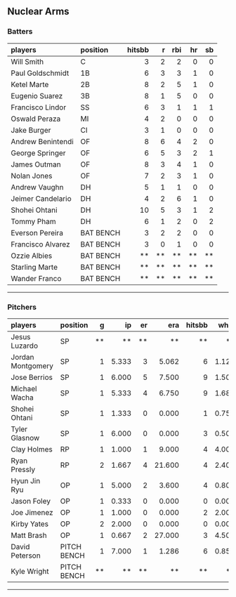 ## Nuclear Arms

### Batters

 
|players           |position  | hitsbb|  r| rbi| hr| sb| 
|:-----------------|:---------|------:|--:|---:|--:|--:| 
|Will Smith        |C         |      3|  2|   2|  0|  0| 
|Paul Goldschmidt  |1B        |      6|  3|   3|  1|  0| 
|Ketel Marte       |2B        |      8|  2|   5|  1|  0| 
|Eugenio Suarez    |3B        |      8|  1|   5|  0|  0| 
|Francisco Lindor  |SS        |      6|  3|   1|  1|  1| 
|Oswald Peraza     |MI        |      4|  2|   0|  0|  0| 
|Jake Burger       |CI        |      3|  1|   0|  0|  0| 
|Andrew Benintendi |OF        |      8|  6|   4|  2|  0| 
|George Springer   |OF        |      6|  5|   3|  2|  1| 
|James Outman      |OF        |      8|  3|   4|  1|  0| 
|Nolan Jones       |OF        |      7|  2|   3|  1|  0| 
|Andrew Vaughn     |DH        |      5|  1|   1|  0|  0| 
|Jeimer Candelario |DH        |      4|  2|   6|  1|  0| 
|Shohei Ohtani     |DH        |     10|  5|   3|  1|  2| 
|Tommy Pham        |DH        |      6|  1|   2|  0|  2| 
|Everson Pereira   |BAT BENCH |      3|  2|   2|  0|  0| 
|Francisco Alvarez |BAT BENCH |      3|  0|   1|  0|  0| 
|Ozzie Albies      |BAT BENCH |     **| **|  **| **| **| 
|Starling Marte    |BAT BENCH |     **| **|  **| **| **| 
|Wander Franco     |BAT BENCH |     **| **|  **| **| **| 


* * *

### Pitchers

 
|players           |position    |  g|    ip| er|    era| hitsbb|  whip| so|  w| sv| 
|:-----------------|:-----------|--:|-----:|--:|------:|------:|-----:|--:|--:|--:| 
|Jesus Luzardo     |SP          | **|    **| **|     **|     **|    **| **| **| **| 
|Jordan Montgomery |SP          |  1| 5.333|  3|  5.062|      6| 1.125|  4|  0|  0| 
|Jose Berrios      |SP          |  1| 6.000|  5|  7.500|      9| 1.500|  4|  0|  0| 
|Michael Wacha     |SP          |  1| 5.333|  4|  6.750|      9| 1.688|  5|  0|  0| 
|Shohei Ohtani     |SP          |  1| 1.333|  0|  0.000|      1| 0.750|  2|  0|  0| 
|Tyler Glasnow     |SP          |  1| 6.000|  0|  0.000|      3| 0.500|  4|  1|  0| 
|Clay Holmes       |RP          |  1| 1.000|  1|  9.000|      4| 4.000|  0|  0|  0| 
|Ryan Pressly      |RP          |  2| 1.667|  4| 21.600|      4| 2.400|  4|  0|  0| 
|Hyun Jin Ryu      |OP          |  1| 5.000|  2|  3.600|      4| 0.800|  5|  1|  0| 
|Jason Foley       |OP          |  1| 0.333|  0|  0.000|      0| 0.000|  1|  0|  0| 
|Joe Jimenez       |OP          |  1| 1.000|  0|  0.000|      2| 2.000|  0|  0|  0| 
|Kirby Yates       |OP          |  2| 2.000|  0|  0.000|      0| 0.000|  3|  0|  0| 
|Matt Brash        |OP          |  1| 0.667|  2| 27.000|      3| 4.500|  0|  0|  0| 
|David Peterson    |PITCH BENCH |  1| 7.000|  1|  1.286|      6| 0.857|  8|  0|  0| 
|Kyle Wright       |PITCH BENCH | **|    **| **|     **|     **|    **| **| **| **| 


* * *


